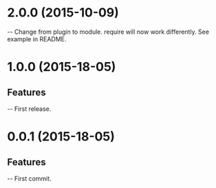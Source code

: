 # 2.0.0 (2015-10-09)

-- Change from plugin to module. require will now work differently. See example in README.

# 1.0.0 (2015-18-05)

## Features

-- First release.

# 0.0.1 (2015-18-05)

## Features

-- First commit.